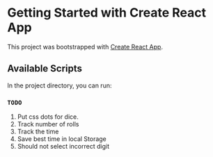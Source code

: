 # Getting Started with Create React App

This project was bootstrapped with [Create React App](https://github.com/facebook/create-react-app).

## Available Scripts

In the project directory, you can run:

### `TODO`
1. Put css dots for dice.
2. Track number of rolls
3. Track the time
4. Save best time in local Storage
5. Should not select incorrect digit

